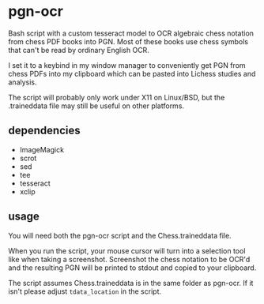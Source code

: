# pgn-ocr
Bash script with a custom tesseract model to OCR algebraic chess notation from chess PDF books into PGN.
Most of these books use chess symbols that can't be read by ordinary English OCR.

I set it to a keybind in my window manager to conveniently get PGN from chess PDFs into my clipboard which can be pasted into Lichess studies and analysis.

The script will probably only work under X11 on Linux/BSD, but the .traineddata file may still be useful on other platforms.

## dependencies
* ImageMagick
* scrot
* sed
* tee
* tesseract
* xclip

## usage
You will need both the pgn-ocr script and the Chess.traineddata file.

When you run the script, your mouse cursor will turn into a selection tool like when taking a screenshot.
Screenshot the chess notation to be OCR'd and the resulting PGN will be printed to stdout and copied to your clipboard.

The script assumes Chess.traineddata is in the same folder as pgn-ocr. If it isn't please adjust `tdata_location` in the script.
